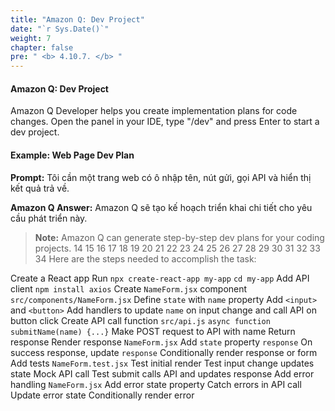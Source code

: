 ```yaml
---
title: "Amazon Q: Dev Project"
date: "`r Sys.Date()`"
weight: 7
chapter: false
pre: " <b> 4.10.7. </b> "
---
```



#### Amazon Q: Dev Project

Amazon Q Developer helps you create implementation plans for code changes. Open the panel in your IDE, type "/dev" and press Enter to start a dev project.

#### Example: Web Page Dev Plan
**Prompt:**
Tôi cần một trang web có ô nhập tên, nút gửi, gọi API và hiển thị kết quả trả về.

**Amazon Q Answer:**
Amazon Q sẽ tạo kế hoạch triển khai chi tiết cho yêu cầu phát triển này.

> **Note:** Amazon Q can generate step-by-step dev plans for your coding projects.
14
15
16
17
18
19
20
21
22
23
24
25
26
27
28
29
30
31
32
33
34
Here are the steps needed to accomplish the task:

Create a React app
Run `npx create-react-app my-app`
`cd my-app`
Add API client
`npm install axios`
Create `NameForm.jsx` component
`src/components/NameForm.jsx`
Define `state` with `name` property
Add `<input>` and `<button>`
Add handlers to update `name` on input change and call API on button click
Create API call function
`src/api.js`
`async function submitName(name) {...}`
Make POST request to API with name
Return response
Render response
`NameForm.jsx`
Add `state` property `response`
On success response, update `response`
Conditionally render response or form
Add tests
`NameForm.test.jsx`
Test initial render
Test input change updates state
Mock API call
Test submit calls API and updates response
Add error handling
`NameForm.jsx`
Add error state property
Catch errors in API call
Update error state
Conditionally render error